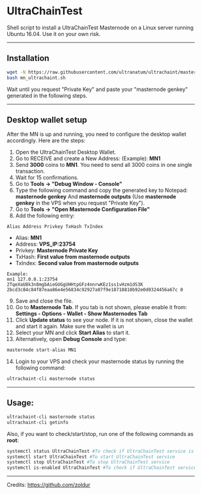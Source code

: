 # UltraChainTest
Shell script to install a UltraChainTest Masternode on a Linux server running Ubuntu 16.04. Use it on your own risk.
***

## Installation
```bash
wget -N https://raw.githubusercontent.com/ultranatum/ultrachaint/master/contrib/masternodeSetupScript/mn_ultrachaint.sh
bash mn_ultrachaint.sh
```
Wait until you request "Private Key" and paste your "masternode genkey" generated in the following steps.
***

## Desktop wallet setup  

After the MN is up and running, you need to configure the desktop wallet accordingly. Here are the steps:  
1. Open the UltraChainTest Desktop Wallet.  
2. Go to RECEIVE and create a New Address: (Example): **MN1**  
3. Send **3000** coins to **MN1**. You need to send all 3000 coins in one single transaction.
4. Wait for 15 confirmations.  
5. Go to **Tools -> "Debug Window - Console"**  
6. Type the following command and copy the generated key to Notepad: **masternode genkey**  And **masternode outputs**
(Use **masternode genkey** in the VPS when you request "Private Key").
7. Go to  **Tools -> "Open Masternode Configuration File"**
8. Add the following entry:
```
Alias Address Privkey TxHash TxIndex
```
* Alias: **MN1**
* Address: **VPS_IP:23754**
* Privkey: **Masternode Private Key**
* TxHash: **First value from masternode outputs**
* TxIndex:  **Second value from masternode outputs**
```
Example: 
mn1 127.0.0.1:23754 2TqeXaU8k3n8mgbAieGUGgUHHtpGFz4nnrwKEz1ss1vHzm1dS3K 2bcd3c84c84f87eaa86e4e56834c92927a07f9e18718810b92e0d0324456a67c 0

```
9. Save and close the file.
10. Go to **Masternode Tab**. If you tab is not shown, please enable it from: **Settings - Options - Wallet - Show Masternodes Tab**
11. Click **Update status** to see your node. If it is not shown, close the wallet and start it again. Make sure the wallet is un
12. Select your MN and click **Start Alias** to start it.
13. Alternatively, open **Debug Console** and type:
```bash
masternode start-alias MN1
```
14. Login to your VPS and check your masternode status by running the following command:
```bash
ultrachaint-cli masternode status
```
***

## Usage:
```bash
ultrachaint-cli masternode status  
ultrachaint-cli getinfo
```
Also, if you want to check/start/stop, run one of the following commands as **root**:

```bash
systemctl status UltraChainTest #To check if UltraChainTest service is running  
systemctl start UltraChainTest #To start UltraChainTest service  
systemctl stop UltraChainTest #To stop UltraChainTest service  
systemctl is-enabled UltraChainTest #To check if UltraChainTest service is enabled on boot  
```  
***

Credits:
https://github.com/zoldur
